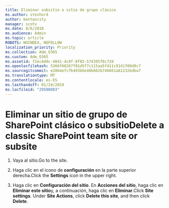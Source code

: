 ```yaml
---
title: Eliminar subsitio o sitio de grupo clásico
ms.author: stevhord
author: bentoncity
manager: scotv
ms.date: 8/6/2018
ms.audience: Admin
ms.topic: article
ROBOTS: NOINDEX, NOFOLLOW
localization_priority: Priority
ms.collection: Adm_O365
ms.custom: Adm_O365
ms.assetid: f2ec4d9c-4841-4c8f-8f85-574395f8c728
ms.openlocfilehash: 5366f68267f81d5f7c115aa5f411c9141f00d9c7
ms.sourcegitcommit: e2864efcfb493b6e46b662b746661a61232bdba7
ms.translationtype: MT
ms.contentlocale: es-ES
ms.lasthandoff: 01/24/2019
ms.locfileid: "29500803"
---
```

# <a name="delete-a-classic-sharepoint-team-site-or-subsite"></a><span data-ttu-id="298dc-102">Eliminar un sitio de grupo de SharePoint clásico o subsitio</span><span class="sxs-lookup"><span data-stu-id="298dc-102">Delete a classic SharePoint team site or subsite</span></span>

1. <span data-ttu-id="298dc-103">Vaya al sitio.</span><span class="sxs-lookup"><span data-stu-id="298dc-103">Go to the site.</span></span>
    
2. <span data-ttu-id="298dc-104">Haga clic en el icono de **configuración** en la parte superior derecha.</span><span class="sxs-lookup"><span data-stu-id="298dc-104">Click the **Settings** icon in the upper right.</span></span> 
    
3. <span data-ttu-id="298dc-p101">Haga clic en **Configuración del sitio**. En **Acciones del sitio**, haga clic en **Eliminar este sitio**y, a continuación, haga clic en **Eliminar**.</span><span class="sxs-lookup"><span data-stu-id="298dc-p101">Click **Site settings**. Under **Site Actions**, click **Delete this site**, and then click **Delete**.</span></span>
    


